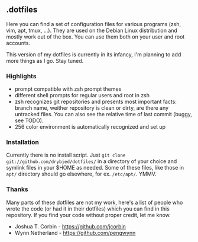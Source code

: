 ## .dotfiles

Here you can find a set of configuration files for various programs (zsh, vim,
apt, tmux, ...).  They are used on the Debian Linux distribution and mostly
work out of the box. You can use them both on your user and root accounts.

This version of my dotfiles is currently in its infancy, I'm planning to add
more things as I go. Stay tuned.

### Highlights

* prompt compatible with zsh prompt themes
* different shell prompts for regular users and root in zsh
* zsh recognizes git repositories and presents most important facts: branch
  name, weither repository is clean or dirty, are there any untracked files.
  You can also see the relative time of last commit (buggy, see TODO).
* 256 color environment is automatically recognized and set up

### Installation

Currently there is no install script. Just `git clone
git://github.com/drybjed/dotfiles/` in a directory of your choice and symlink
files in your $HOME as needed. Some of these files, like those in `apt/`
directory should go elsewhere, for ex. `/etc/apt/`. YMMV.

### Thanks

Many parts of these dotfiles are not my work, here's a list of people who
wrote the code (or had it in their dotfiles) which you can find in this
repository. If you find your code without proper credit, let me know.

* Joshua T. Corbin - https://github.com/jcorbin
* Wynn Netherland - https://github.com/pengwynn

